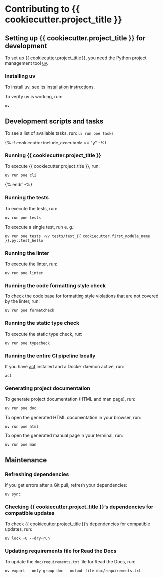 # Contributing to {{ cookiecutter.project_title }}

## Setting up {{ cookiecutter.project_title }} for development

To set up {{ cookiecutter.project_title }}, you need the Python project
management tool [uv](https://docs.astral.sh/uv).

### Installing uv

To install uv, see its
[installation instructions](https://docs.astral.sh/uv/getting-started/installation/).

To verify uv is working, run:

```shell
uv
```

## Development scripts and tasks

To see a list of available tasks, run: `uv run poe tasks`

{% if cookiecutter.include_executable == "y" -%}
### Running {{ cookiecutter.project_title }}

To execute {{ cookiecutter.project_title }}, run:

```shell
uv run poe cli
```

{% endif -%}
### Running the tests

To execute the tests, run:

```shell
uv run poe tests
```

To execute a single test, run e. g.:

```shell
uv run poe tests -vv tests/test_{{ cookiecutter.first_module_name }}.py::test_hello
```

### Running the linter

To execute the linter, run:

```shell
uv run poe linter
```

### Running the code formatting style check

To check the code base for formatting style violations that are not
covered by the linter, run:

```shell
uv run poe formatcheck
```

### Running the static type check

To execute the static type check, run:

```shell
uv run poe typecheck
```

### Running the entire CI pipeline locally

If you have [act](https://github.com/nektos/act) installed and a
Docker daemon active, run:

```shell
act
```

### Generating project documentation

To generate project documentation (HTML and man page), run:

```shell
uv run poe doc
```

To open the generated HTML documentation in your browser, run:

```shell
uv run poe html
```

To open the generated manual page in your terminal, run:

```shell
uv run poe man
```

## Maintenance

### Refreshing dependencies

If you get errors after a Git pull, refresh your dependencies:

```shell
uv sync
```

### Checking {{ cookiecutter.project_title }}’s dependencies for compatible updates

To check {{ cookiecutter.project_title }}’s dependencies for compatible updates, run:

```shell
uv lock -U --dry-run
```

### Updating requirements file for Read the Docs

To update the `doc/requirements.txt` file for Read the Docs, run:

```shell
uv export --only-group doc --output-file doc/requirements.txt
```
